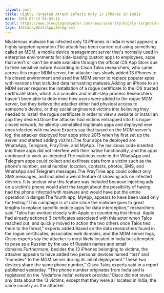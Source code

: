 ```yaml
---
layout: post
title: Highly Targeted Attack Infects Only 13 iPhones in India
date: 2018-07-13 01:02:14
tourl: https://www.bleepingcomputer.com/news/security/highly-targeted-attack-infects-only-13-iphones-in-india/
tags: [Attack,WhatsApp,Telegram]
---
```

Mysterious malware has infected only 13 iPhones in India in what appears a highly targeted operation.The attack has been carried out using something called an MDM, a mobile device management server that's normally used in enterprise environments for side-loading custom apps to employees, apps that aren't or can't be made available through the official iOS App Store due to their sensitive nature.According to Cisco Talos researchers, who came across this rogue MDM server, the attacker has slowly added 13 iPhones to his closed environment and used the MDM server to replace popular apps with versions that included data harvesting malware.Adding an iPhone to an MDM server requires the installation of a rogue certificate to the iOS trusted certificate store, which is a complex and multi-step process.Researchers haven't been able to determine how users were added to the rogue MDM server, but they believe the attacker either had physical access to someone's device, or they social engineered victims into believing they needed to install the rogue certificate in order to view a website or install an app they desired.Once the attacker had victims entrapped into his rogue closed network, he silently uninstalled legitimate apps and deployed new ones infected with malware.Experts say that based on the MDM server's log, the attacker deployed four apps since 2015 when he first set up the server and started adding victims.The four apps he deployed are WhatsApp, Telegram, PrayTime, and MyApp. The malicious code inserted into these apps did not interfere with their native functionality, and the apps continued to work as intended.The malicious code in the WhatsApp and Telegram apps could collect and exfiltrate data from a victim such as the phone's number, serial number, location, contacts, photos, SMS, and WhatsApp and Telegram messages.The PrayTime app could collect only SMS messages, and included a weird feature of showing ads on infected devices. It is unclear why this feature was included because injecting ads on a victim's phone would alert the target about the possibility of having had the phone infected with malware and would have put the entire operation in danger.The fourth app, MyApp, appears to have been used only for testing."This campaign is of note since the malware goes to great lengths to replace specific mobile apps for data interception," researchers said."Talos has worked closely with Apple on countering this threat. Apple had already actioned 3 certificates associated with this actor when Talos reached out, and quickly moved to action the two others once Talos tied them to the threat," experts added.Based on the data researchers found in the rogue certificates, associated web domains, and the MDM server logs, Cisco experts say the attacker is most likely located in India but attempted to pose as a Russian by the use of Russian names and email domains.Furthermore, besides the 13 iPhones belonging to victims, the attacker appears to have added two personal devices named "test' and "mdmdev" to the MDM server during its initial deployment."These two devices share the same phone number," Cisco Talos experts said in a report published yesterday. "The phone number originates from India and is registered on the 'Vodafone India' network provider."Cisco did not reveal any data about the 13 victims, except that they were all located in India, the same country as the attacker.